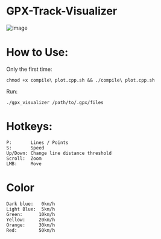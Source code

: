 # GPX-Track-Visualizer
![image](https://github.com/user-attachments/assets/9c9319fc-4d91-4af5-9260-a4f06e0fe542)
# How to Use:
Only the first time:
```
chmod +x compile\ plot.cpp.sh && ./compile\ plot.cpp.sh
```
Run:
```
./gpx_visualizer /path/to/.gpx/files
```
# Hotkeys:
```
P:       Lines / Points
S:       Speed
Up/Down: Change line distance threshold
Scroll:  Zoom
LMB:     Move
```
# Color
```
Dark blue:   0km/h
Light Blue:  5km/h
Green:      10km/h
Yellow:     20km/h
Orange:     30km/h
Red:        50km/h
```
